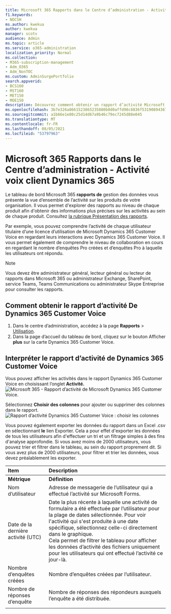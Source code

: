 ```yaml
---
title: Microsoft 365 Rapports dans le Centre d’administration - Activité voix client Dynamics 365
f1.keywords:
- NOCSH
ms.author: kwekua
author: kwekua
manager: scotv
audience: Admin
ms.topic: article
ms.service: o365-administration
localization_priority: Normal
ms.collection:
- M365-subscription-management
- Adm_O365
- Adm_NonTOC
ms.custom: AdminSurgePortfolio
search.appverid:
- BCS160
- MST160
- MET150
- MOE150
description: Découvrez comment obtenir un rapport d’activité Microsoft Dynamics 365 Customer Voice à l’aide du tableau de bord Microsoft 365 rapports dans le Centre d’administration Microsoft 365.
ms.openlocfilehash: 3b7e326a8661523865235880b0d0affd98c8836f531908943670caab0ad4fec4
ms.sourcegitcommit: a1b66e1e80c25d14d67a9b46c79ec7245d88e045
ms.translationtype: MT
ms.contentlocale: fr-FR
ms.lasthandoff: 08/05/2021
ms.locfileid: "53797963"
---
```

# <a name="microsoft-365-reports-in-the-admin-center---dynamics-365-customer-voice-activity"></a>Microsoft 365 Rapports dans le Centre d’administration - Activité voix client Dynamics 365

Le tableau de bord Microsoft 365 **rapports de** gestion des données vous présente la vue d’ensemble de l’activité sur les produits de votre organisation. Il vous permet d'explorer des rapports au niveau de chaque produit afin d'obtenir des informations plus précises sur les activités au sein de chaque produit. Consultez [la rubrique Présentation des rapports](activity-reports.md).
  
Par exemple, vous pouvez comprendre l’activité de chaque utilisateur titulaire d’une licence d’utilisation de Microsoft Dynamics 365 Customer Voice en regardant leurs interactions avec Dynamics 365 Customer Voice. Il vous permet également de comprendre le niveau de collaboration en cours en regardant le nombre d’enquêtes Pro créées et d’enquêtes Pro à laquelle les utilisateurs ont répondu. 
  
> [!NOTE]
> Vous devez être administrateur général, lecteur général ou lecteur de rapports dans Microsoft 365 ou administrateur Exchange, SharePoint, service Teams, Teams Communications ou administrateur Skype Entreprise pour consulter les rapports.  
 
## <a name="how-to-get-to-the-dynamics-365-customer-voice-activity-report"></a>Comment obtenir le rapport d’activité De Dynamics 365 Customer Voice

1. Dans le centre d’administration, accédez à la page **Rapports** \> <a href="https://go.microsoft.com/fwlink/p/?linkid=2074756" target="_blank">Utilisation</a>. 
2. Dans la page d’accueil du tableau de bord, cliquez sur le bouton Afficher **plus** sur la carte Dynamics 365 Customer Voice.
  
## <a name="interpret-the-dynamics-365-customer-voice-activity-report"></a>Interpréter le rapport d’activité de Dynamics 365 Customer Voice

Vous pouvez afficher les activités dans le rapport Dynamics 365 Customer Voice en choisissant l’onglet **Activité.**<br/>![Microsoft 365 - Rapport d’activité de Microsoft Dynamics 365 Customer Voice.](../../media/a7e57d18-1ac8-4d4b-bd70-83361505dc3e.png)

Sélectionnez **Choisir des colonnes** pour ajouter ou supprimer des colonnes dans le rapport.  <br/> ![Rapport d’activité Dynamics 365 Customer Voice : choisir les colonnes](../../media/5ab66f4b-32eb-4c9b-9683-1157ae9e2c0a.png)

Vous pouvez également exporter les données du rapport dans un Excel .csv en sélectionnant **le** lien Exporter. Cela a pour effet d'exporter les données de tous les utilisateurs afin d'effectuer un tri et un filtrage simples à des fins d'analyse approfondie. Si vous avez moins de 2000 utilisateurs, vous pouvez trier et filtrer dans le tableau, au sein du rapport proprement dit. Si vous avez plus de 2000 utilisateurs, pour filtrer et trier les données, vous devez préalablement les exporter. 
  
|Item|Description|
|:-----|:-----|
|**Métrique**|**Définition**|
|Nom d’utilisateur  <br/> |Adresse de messagerie de l’utilisateur qui a effectué l’activité sur Microsoft Forms.  <br/> |
|Date de la dernière activité (UTC)  <br/> |Date la plus récente à laquelle une activité de formulaire a été effectuée par l’utilisateur pour la plage de dates sélectionnée. Pour voir l'activité qui s'est produite à une date spécifique, sélectionnez celle-ci directement dans le graphique.<br/>Cela permet de filtrer le tableau pour afficher les données d’activité des fichiers uniquement pour les utilisateurs qui ont effectué l’activité ce jour-là.  <br/> |
|Nombre d’enquêtes créées  <br/> |Nombre d’enquêtes créées par l’utilisateur.   <br/> |
|Nombre de réponses d’enquête  <br/> |Nombre de réponses des répondeurs auxquels l’enquête a été distribuée.|
|||
